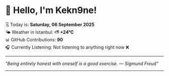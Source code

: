 # 👋 Hello, I'm Kekn9ne!

🗓️ Today is: **Saturday, 06 September 2025**  
🌤️ Weather in Istanbul: **⛅️  +24°C**  
📊 GitHub Contributions: **90**  
🎧 Currently Listening: Not listening to anything right now ❌

---

_"Being entirely honest with oneself is a good exercise. — *Sigmund Freud*"_

---
